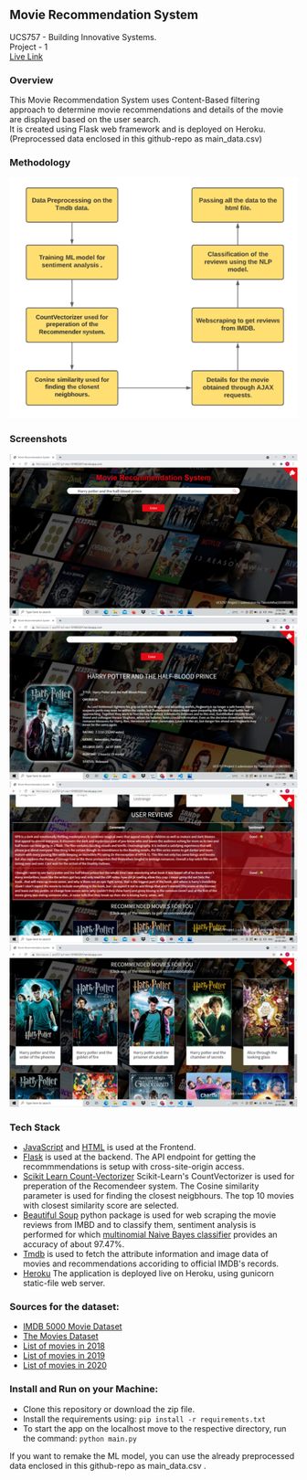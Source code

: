 ## Movie Recommendation System
UCS757 - Building Innovative Systems. <br />
Project - 1 <br />
[Live Link](https://ucs757-p1-mrs-101803201.herokuapp.com/) 
### Overview
This Movie Recommendation System uses Content-Based filtering approach to determine movie recommendations and details of the movie are displayed based on the user search. <br />
It is created using Flask web framework and is deployed on Heroku. <br />
(Preprocessed data enclosed in this github-repo as main_data.csv)
### Methodology
![Flowchart](https://github.com/episkey24/Movie-Recommendation-System/blob/main/Screenshots/Screenshot%20(81).png)
### Screenshots
![Home Page](https://github.com/episkey24/Movie-Recommendation-System/blob/main/Screenshots/Screenshot%20(73).png) <br />
![Details](https://github.com/episkey24/Movie-Recommendation-System/blob/main/Screenshots/Screenshot%20(74).png) <br />
![Reviews](https://github.com/episkey24/Movie-Recommendation-System/blob/main/Screenshots/Screenshot%20(76).png) <br />
![Recommendations](https://github.com/episkey24/Movie-Recommendation-System/blob/main/Screenshots/Screenshot%20(77).png)
### Tech Stack
- [JavaScript](https://github.com/topics/javascript) and [HTML](https://github.com/topics/html) is used at the Frontend.
- [Flask](https://github.com/pallets/flask) is used at the backend. The API endpoint for getting the recommmendations is setup with cross-site-origin access.
- [Scikit Learn Count-Vectorizer](https://github.com/scikit-learn/scikit-learn) Scikit-Learn's CountVectorizer is used for preperation of the Recomendeer system. The Cosine similarity parameter is used for finding the closest neigbhours. The top 10 movies with closest similarity score are selected.
- [Beautiful Soup](https://www.crummy.com/software/BeautifulSoup/bs4/doc/) python package is used for web scraping the movie reviews from IMBD and to classify them, sentiment analysis is performed for which [multinomial Naive Bayes classifier](https://scikit-learn.org/stable/modules/generated/sklearn.naive_bayes.MultinomialNB.html) provides an accuracy of about 97.47%.
- [Tmdb](https://github.com/gajus/tmdb) is used to fetch the attribute information and image data of movies and recommendations accoriding to official IMDB's records.
- [Heroku](https://github.com/heroku/heroku-buildpack-python) The application is deployed live on Heroku, using gunicorn static-file web server.
### Sources for the dataset:
- [IMDB 5000 Movie Dataset](https://www.kaggle.com/carolzhangdc/imdb-5000-movie-dataset)
- [The Movies Dataset](https://www.kaggle.com/rounakbanik/the-movies-dataset)
- [List of movies in 2018](https://en.wikipedia.org/wiki/List_of_American_films_of_2018)
- [List of movies in 2019](https://en.wikipedia.org/wiki/List_of_American_films_of_2019)
- [List of movies in 2020](https://en.wikipedia.org/wiki/List_of_American_films_of_2020)
### Install and Run on your Machine:
- Clone this repository or download the zip file.
- Install the requirements using: ``` pip install -r requirements.txt ```
- To start the app on the localhost move to the respective directory, run the command: ``` python main.py ```

If you want to remake the ML model, you can use the already preprocessed data enclosed in this github-repo as main_data.csv .

